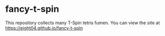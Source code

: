 fancy-t-spin
============

This repository collects many T-Spin tetris fumen. You can view the site at https://eight04.github.io/fancy-t-spin

